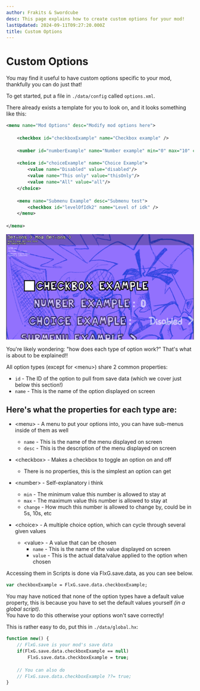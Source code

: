 ```yaml
---
author: Frakits & Swordcube
desc: This page explains how to create custom options for your mod!
lastUpdated: 2024-09-11T09:27:20.000Z
title: Custom Options
---
```

# Custom Options
You may find it useful to have custom options specific to your mod, thankfully you can do just that!

To get started, put a file in `./data/config` called `options.xml`.

There already exists a template for you to look on, and it looks something like this:

```xml
<menu name="Mod Options" desc="Modify mod options here">

	<checkbox id="checkboxExample" name="Checkbox example" />

	<number id="numberExample" name="Number example" min="0" max="10" change="1"/>

	<choice id="choiceExample" name="Choice Example">
		<value name="Disabled" value="disabled"/>
		<value name="This only" value="thisOnly"/>
		<value name="All" value="all"/>
	</choice>

	<menu name="Submenu Example" desc="Submenu test">
		<checkbox id="levelOfIdk2" name="Level of idk" />
	</menu>

</menu>
```

<img src="./Custom Options.png"/>

You're likely wondering: "how does each type of option work?"
That's what is about to be explained!!

All option types (except for <syntax lang="xml">&lt;menu&gt;</syntax>) share 2 common properties:
- `id` - The ID of the option to pull from save data (which we cover just below this section!)
- `name` - This is the name of the option displayed on screen

## Here's what the properties for each type are:

- <syntax lang="xml">&lt;menu&gt;</syntax> - A menu to put your options into, you can have sub-menus inside of them as well
    - `name` - This is the name of the menu displayed on screen
    - `desc` - This is the description of the menu displayed on screen

- <syntax lang="xml">&lt;checkbox&gt;</syntax> - Makes a checkbox to toggle an option on and off
    - There is no properties, this is the simplest an option can get

- <syntax lang="xml">&lt;number&gt;</syntax> - Self-explanatory i think
    - `min` - The minimum value this number is allowed to stay at
    - `max` - The maximum value this number is allowed to stay at
    - `change` - How much this number is allowed to change by, could be in 5s, 10s, etc

- <syntax lang="xml">&lt;choice&gt;</syntax> - A multiple choice option, which can cycle through several given values
    - <syntax lang="xml">&lt;value&gt;</syntax> - A value that can be chosen
        - `name` - This is the name of the value displayed on screen
        - `value` - This is the actual data/value applied to the option when chosen

Accessing them in Scripts is done via <syntax lang="haxe">FlxG.save.data</syntax>, as you can see below.
```haxe
var checkboxExample = FlxG.save.data.checkboxExample;
```

You may have noticed that none of the option types have a default value property,
this is because you have to set the default values yourself *(in a global script)*.<br>
You have to do this otherwise your options won't save correctly!

This is rather easy to do, put this in `./data/global.hx`:
```haxe
function new() {
    // FlxG.save is your mod's save data
    if(FlxG.save.data.checkboxExample == null)
        FlxG.save.data.checkboxExample = true;

    // You can also do
    // FlxG.save.data.checkboxExample ??= true;
}
```
